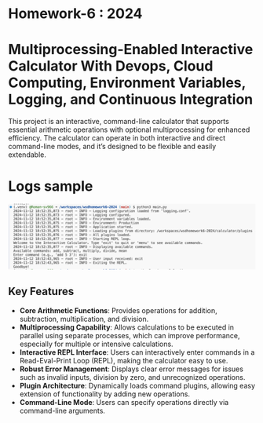 # Homework-6 : 2024

# Multiprocessing-Enabled Interactive Calculator With Devops, Cloud Computing, Environment Variables, Logging, and Continuous Integration

This project is an interactive, command-line calculator that supports essential arithmetic operations with optional multiprocessing for enhanced efficiency. The calculator can operate in both interactive and direct command-line modes, and it’s designed to be flexible and easily extendable.

# Logs sample
![Build Process Screenshot](./tests/logs__sample.png)

## Key Features

- **Core Arithmetic Functions**: Provides operations for addition, subtraction, multiplication, and division.
- **Multiprocessing Capability**: Allows calculations to be executed in parallel using separate processes, which can improve performance, especially for multiple or intensive calculations.
- **Interactive REPL Interface**: Users can interactively enter commands in a Read-Eval-Print Loop (REPL), making the calculator easy to use.
- **Robust Error Management**: Displays clear error messages for issues such as invalid inputs, division by zero, and unrecognized operations.
- **Plugin Architecture**: Dynamically loads command plugins, allowing easy extension of functionality by adding new operations.
- **Command-Line Mode**: Users can specify operations directly via command-line arguments.
